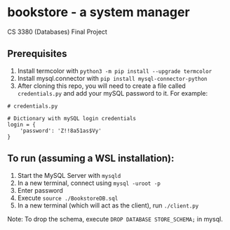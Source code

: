 # bookstore - a system manager
CS 3380 (Databases) Final Project

## Prerequisites
1. Install termcolor with `python3 -m pip install --upgrade termcolor`
2. Install mysql.connector with `pip install mysql-connector-python`
1. After cloning this repo, you will need to create a file called `credentials.py` and add your mySQL password to it. For example:
```
# credentials.py

# Dictionary with mySQL login credentials
login = {
    'password': 'Z!!8a51as$Vy'
}
```

## To run (assuming a WSL installation):

1. Start the MySQL Server with `mysqld`
2. In a new terminal, connect using `mysql -uroot -p`
3. Enter password
4. Execute `source ./BookstoreDB.sql`
5. In a new terminal (which will act as the client), run `./client.py`



Note: To drop the schema, execute `DROP DATABASE STORE_SCHEMA;` in mysql.